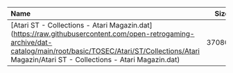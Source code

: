 |Name|Size|
|:---|---:|
|[Atari ST - Collections - Atari Magazin.dat](https://raw.githubusercontent.com/open-retrogaming-archive/dat-catalog/main/root/basic/TOSEC/Atari/ST/Collections/Atari Magazin/Atari ST - Collections - Atari Magazin.dat)|37080|
